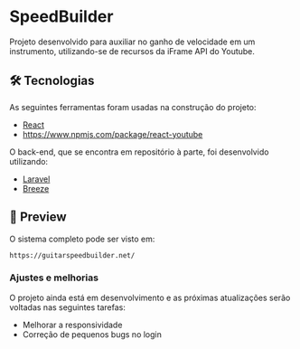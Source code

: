 # SpeedBuilder
Projeto desenvolvido para auxiliar no ganho de velocidade em um instrumento, utilizando-se de recursos da iFrame API do Youtube.

## 🛠 Tecnologias

As seguintes ferramentas foram usadas na construção do projeto:
- [React](https://pt-br.reactjs.org/)
- https://www.npmjs.com/package/react-youtube

O back-end, que se encontra em repositório à parte, foi desenvolvido utilizando:
- [Laravel](https://laravel.com/)
- [Breeze](https://github.com/laravel/breeze)

## 🚀 Preview

O sistema completo pode ser visto em: 
```
https://guitarspeedbuilder.net/
```
### Ajustes e melhorias

O projeto ainda está em desenvolvimento e as próximas atualizações serão voltadas nas seguintes tarefas:

- Melhorar a responsividade
- Correção de pequenos bugs no login

